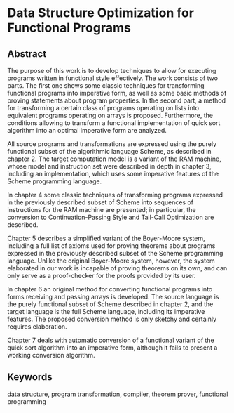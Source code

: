 # Data Structure Optimization for Functional Programs

## Abstract

The purpose of this work is to develop techniques to allow
for executing programs written in functional style effectively.
The work consists of two parts. The first one shows some classic
techniques for transforming functional programs into imperative form,
as well as some basic methods of proving statements about program
properties. In the second part, a method for transforming a certain
class of programs operating on lists into equivalent programs
operating on arrays is proposed. Furthermore, the conditions allowing
to transform a functional implementation of quick sort algorithm
into an optimal imperative form are analyzed.

All source programs and transformations are expressed using the
purely functional subset of the algorithmic language Scheme, as
described in chapter 2. The target computation model is a variant
of the RAM machine, whose model and instruction set were described
in depth in chapter 3, including an implementation, which uses
some imperative features of the Scheme programming language.

In chapter 4 some classic techniques of transforming programs expressed
in the previously described subset of Scheme into sequences of instructions
for the RAM machine are presented; in particular, the conversion to
Continuation-Passing Style and Tail-Call Optimization are described.

Chapter 5 describes a simplified variant of the Boyer-Moore system,
including a full list of axioms used for proving theorems about programs
expressed in the previously described subset of the Scheme programming
language. Unlike the original Boyer-Moore system, however, the system
elaborated in our work is incapable of proving theorems on its own,
and can only serve as a proof-checker for the proofs provided by its
user.

In chapter 6 an original method for converting functional programs
into forms receiving and passing arrays is developed. The source
language is the purely functional subset of Scheme described in chapter
2, and the target language is the full Scheme language, including its
imperative features. The proposed conversion method is only sketchy
and certainly requires elaboration.

Chapter 7 deals with automatic conversion of a functional variant
of the quick sort algorithm into an imperative form, although it
fails to present a working conversion algorithm.

## Keywords

data structure, program transformation, compiler, theorem prover,
functional programming
